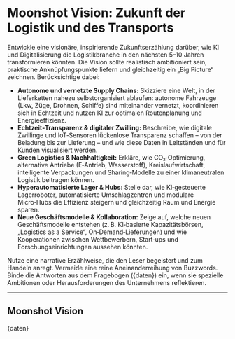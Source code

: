 # Moonshot Vision: Zukunft der Logistik und des Transports

Entwickle eine visionäre, inspirierende Zukunftserzählung darüber, wie KI und Digitalisierung die Logistikbranche in den nächsten 5–10 Jahren transformieren könnten. Die Vision sollte realistisch ambitioniert sein, praktische Anknüpfungspunkte liefern und gleichzeitig ein „Big Picture“ zeichnen. Berücksichtige dabei:

* **Autonome und vernetzte Supply Chains:** Skizziere eine Welt, in der Lieferketten nahezu selbstorganisiert ablaufen: autonome Fahrzeuge (Lkw, Züge, Drohnen, Schiffe) sind miteinander vernetzt, koordinieren sich in Echtzeit und nutzen KI zur optimalen Routenplanung und Energieeffizienz.
* **Echtzeit‑Transparenz & digitaler Zwilling:** Beschreibe, wie digitale Zwillinge und IoT‑Sensoren lückenlose Transparenz schaffen – von der Beladung bis zur Lieferung – und wie diese Daten in Leitständen und für Kunden visualisiert werden.
* **Green Logistics & Nachhaltigkeit:** Erkläre, wie CO₂‑Optimierung, alternative Antriebe (E‑Antrieb, Wasserstoff), Kreislaufwirtschaft, intelligente Verpackungen und Sharing‑Modelle zu einer klimaneutralen Logistik beitragen können.
* **Hyperautomatisierte Lager & Hubs:** Stelle dar, wie KI‑gesteuerte Lagerroboter, automatisierte Umschlagzentren und modulare Micro‑Hubs die Effizienz steigern und gleichzeitig Raum und Energie sparen.
* **Neue Geschäftsmodelle & Kollaboration:** Zeige auf, welche neuen Geschäftsmodelle entstehen (z. B. KI‑basierte Kapazitätsbörsen, „Logistics as a Service“, On‑Demand‑Lieferungen) und wie Kooperationen zwischen Wettbewerbern, Start‑ups und Forschungseinrichtungen aussehen könnten.

Nutze eine narrative Erzählweise, die den Leser begeistert und zum Handeln anregt. Vermeide eine reine Aneinanderreihung von Buzzwords. Binde die Antworten aus dem Fragebogen ({daten}) ein, wenn sie spezielle Ambitionen oder Herausforderungen des Unternehmens reflektieren.

---

## Moonshot Vision

{daten}